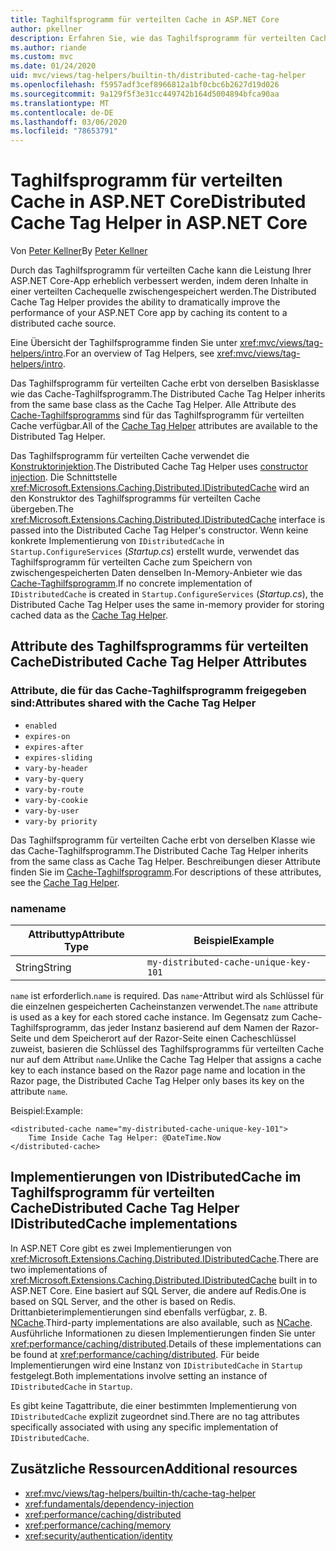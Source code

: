 ```yaml
---
title: Taghilfsprogramm für verteilten Cache in ASP.NET Core
author: pkellner
description: Erfahren Sie, wie das Taghilfsprogramm für verteilten Cache verwendet wird.
ms.author: riande
ms.custom: mvc
ms.date: 01/24/2020
uid: mvc/views/tag-helpers/builtin-th/distributed-cache-tag-helper
ms.openlocfilehash: f5957adf3cef8966812a1bf0cbc6b2627d19d026
ms.sourcegitcommit: 9a129f5f3e31cc449742b164d5004894bfca90aa
ms.translationtype: MT
ms.contentlocale: de-DE
ms.lasthandoff: 03/06/2020
ms.locfileid: "78653791"
---
```

# <a name="distributed-cache-tag-helper-in-aspnet-core"></a><span data-ttu-id="d4163-103">Taghilfsprogramm für verteilten Cache in ASP.NET Core</span><span class="sxs-lookup"><span data-stu-id="d4163-103">Distributed Cache Tag Helper in ASP.NET Core</span></span>

<span data-ttu-id="d4163-104">Von [Peter Kellner](https://peterkellner.net)</span><span class="sxs-lookup"><span data-stu-id="d4163-104">By [Peter Kellner](https://peterkellner.net)</span></span>

<span data-ttu-id="d4163-105">Durch das Taghilfsprogramm für verteilten Cache kann die Leistung Ihrer ASP.NET Core-App erheblich verbessert werden, indem deren Inhalte in einer verteilten Cachequelle zwischengespeichert werden.</span><span class="sxs-lookup"><span data-stu-id="d4163-105">The Distributed Cache Tag Helper provides the ability to dramatically improve the performance of your ASP.NET Core app by caching its content to a distributed cache source.</span></span>

<span data-ttu-id="d4163-106">Eine Übersicht der Taghilfsprogramme finden Sie unter <xref:mvc/views/tag-helpers/intro>.</span><span class="sxs-lookup"><span data-stu-id="d4163-106">For an overview of Tag Helpers, see <xref:mvc/views/tag-helpers/intro>.</span></span>

<span data-ttu-id="d4163-107">Das Taghilfsprogramm für verteilten Cache erbt von derselben Basisklasse wie das Cache-Taghilfsprogramm.</span><span class="sxs-lookup"><span data-stu-id="d4163-107">The Distributed Cache Tag Helper inherits from the same base class as the Cache Tag Helper.</span></span> <span data-ttu-id="d4163-108">Alle Attribute des [Cache-Taghilfsprogramms](xref:mvc/views/tag-helpers/builtin-th/cache-tag-helper) sind für das Taghilfsprogramm für verteilten Cache verfügbar.</span><span class="sxs-lookup"><span data-stu-id="d4163-108">All of the [Cache Tag Helper](xref:mvc/views/tag-helpers/builtin-th/cache-tag-helper) attributes are available to the Distributed Tag Helper.</span></span>

<span data-ttu-id="d4163-109">Das Taghilfsprogramm für verteilten Cache verwendet die [Konstruktorinjektion](xref:fundamentals/dependency-injection#constructor-injection-behavior).</span><span class="sxs-lookup"><span data-stu-id="d4163-109">The Distributed Cache Tag Helper uses [constructor injection](xref:fundamentals/dependency-injection#constructor-injection-behavior).</span></span> <span data-ttu-id="d4163-110">Die Schnittstelle <xref:Microsoft.Extensions.Caching.Distributed.IDistributedCache> wird an den Konstruktor des Taghilfsprogramms für verteilten Cache übergeben.</span><span class="sxs-lookup"><span data-stu-id="d4163-110">The <xref:Microsoft.Extensions.Caching.Distributed.IDistributedCache> interface is passed into the Distributed Cache Tag Helper's constructor.</span></span> <span data-ttu-id="d4163-111">Wenn keine konkrete Implementierung von `IDistributedCache` in `Startup.ConfigureServices` (*Startup.cs*) erstellt wurde, verwendet das Taghilfsprogramm für verteilten Cache zum Speichern von zwischengespeicherten Daten denselben In-Memory-Anbieter wie das [Cache-Taghilfsprogramm](xref:mvc/views/tag-helpers/builtin-th/cache-tag-helper).</span><span class="sxs-lookup"><span data-stu-id="d4163-111">If no concrete implementation of `IDistributedCache` is created in `Startup.ConfigureServices` (*Startup.cs*), the Distributed Cache Tag Helper uses the same in-memory provider for storing cached data as the [Cache Tag Helper](xref:mvc/views/tag-helpers/builtin-th/cache-tag-helper).</span></span>

## <a name="distributed-cache-tag-helper-attributes"></a><span data-ttu-id="d4163-112">Attribute des Taghilfsprogramms für verteilten Cache</span><span class="sxs-lookup"><span data-stu-id="d4163-112">Distributed Cache Tag Helper Attributes</span></span>

### <a name="attributes-shared-with-the-cache-tag-helper"></a><span data-ttu-id="d4163-113">Attribute, die für das Cache-Taghilfsprogramm freigegeben sind:</span><span class="sxs-lookup"><span data-stu-id="d4163-113">Attributes shared with the Cache Tag Helper</span></span>

* `enabled`
* `expires-on`
* `expires-after`
* `expires-sliding`
* `vary-by-header`
* `vary-by-query`
* `vary-by-route`
* `vary-by-cookie`
* `vary-by-user`
* `vary-by priority`

<span data-ttu-id="d4163-114">Das Taghilfsprogramm für verteilten Cache erbt von derselben Klasse wie das Cache-Taghilfsprogramm.</span><span class="sxs-lookup"><span data-stu-id="d4163-114">The Distributed Cache Tag Helper inherits from the same class as Cache Tag Helper.</span></span> <span data-ttu-id="d4163-115">Beschreibungen dieser Attribute finden Sie im [Cache-Taghilfsprogramm](xref:mvc/views/tag-helpers/builtin-th/cache-tag-helper).</span><span class="sxs-lookup"><span data-stu-id="d4163-115">For descriptions of these attributes, see the [Cache Tag Helper](xref:mvc/views/tag-helpers/builtin-th/cache-tag-helper).</span></span>

### <a name="name"></a><span data-ttu-id="d4163-116">name</span><span class="sxs-lookup"><span data-stu-id="d4163-116">name</span></span>

| <span data-ttu-id="d4163-117">Attributtyp</span><span class="sxs-lookup"><span data-stu-id="d4163-117">Attribute Type</span></span> | <span data-ttu-id="d4163-118">Beispiel</span><span class="sxs-lookup"><span data-stu-id="d4163-118">Example</span></span>                               |
| -------------- | ------------------------------------- |
| <span data-ttu-id="d4163-119">String</span><span class="sxs-lookup"><span data-stu-id="d4163-119">String</span></span>         | `my-distributed-cache-unique-key-101` |

<span data-ttu-id="d4163-120">`name` ist erforderlich.</span><span class="sxs-lookup"><span data-stu-id="d4163-120">`name` is required.</span></span> <span data-ttu-id="d4163-121">Das `name`-Attribut wird als Schlüssel für die einzelnen gespeicherten Cacheinstanzen verwendet.</span><span class="sxs-lookup"><span data-stu-id="d4163-121">The `name` attribute is used as a key for each stored cache instance.</span></span> <span data-ttu-id="d4163-122">Im Gegensatz zum Cache-Taghilfsprogramm, das jeder Instanz basierend auf dem Namen der Razor-Seite und dem Speicherort auf der Razor-Seite einen Cacheschlüssel zuweist, basieren die Schlüssel des Taghilfsprogramms für verteilten Cache nur auf dem Attribut `name`.</span><span class="sxs-lookup"><span data-stu-id="d4163-122">Unlike the Cache Tag Helper that assigns a cache key to each instance based on the Razor page name and location in the Razor page, the Distributed Cache Tag Helper only bases its key on the attribute `name`.</span></span>

<span data-ttu-id="d4163-123">Beispiel:</span><span class="sxs-lookup"><span data-stu-id="d4163-123">Example:</span></span>

```cshtml
<distributed-cache name="my-distributed-cache-unique-key-101">
    Time Inside Cache Tag Helper: @DateTime.Now
</distributed-cache>
```

## <a name="distributed-cache-tag-helper-idistributedcache-implementations"></a><span data-ttu-id="d4163-124">Implementierungen von IDistributedCache im Taghilfsprogramm für verteilten Cache</span><span class="sxs-lookup"><span data-stu-id="d4163-124">Distributed Cache Tag Helper IDistributedCache implementations</span></span>

<span data-ttu-id="d4163-125">In ASP.NET Core gibt es zwei Implementierungen von <xref:Microsoft.Extensions.Caching.Distributed.IDistributedCache>.</span><span class="sxs-lookup"><span data-stu-id="d4163-125">There are two implementations of <xref:Microsoft.Extensions.Caching.Distributed.IDistributedCache> built in to ASP.NET Core.</span></span> <span data-ttu-id="d4163-126">Eine basiert auf SQL Server, die andere auf Redis.</span><span class="sxs-lookup"><span data-stu-id="d4163-126">One is based on SQL Server, and the other is based on Redis.</span></span> <span data-ttu-id="d4163-127">Drittanbieterimplementierungen sind ebenfalls verfügbar, z. B. [NCache](http://www.alachisoft.com/ncache/aspnet-core-idistributedcache-ncache.html).</span><span class="sxs-lookup"><span data-stu-id="d4163-127">Third-party implementations are also available, such as [NCache](http://www.alachisoft.com/ncache/aspnet-core-idistributedcache-ncache.html).</span></span> <span data-ttu-id="d4163-128">Ausführliche Informationen zu diesen Implementierungen finden Sie unter <xref:performance/caching/distributed>.</span><span class="sxs-lookup"><span data-stu-id="d4163-128">Details of these implementations can be found at <xref:performance/caching/distributed>.</span></span> <span data-ttu-id="d4163-129">Für beide Implementierungen wird eine Instanz von `IDistributedCache` in `Startup` festgelegt.</span><span class="sxs-lookup"><span data-stu-id="d4163-129">Both implementations involve setting an instance of `IDistributedCache` in `Startup`.</span></span>

<span data-ttu-id="d4163-130">Es gibt keine Tagattribute, die einer bestimmten Implementierung von `IDistributedCache` explizit zugeordnet sind.</span><span class="sxs-lookup"><span data-stu-id="d4163-130">There are no tag attributes specifically associated with using any specific implementation of `IDistributedCache`.</span></span>

## <a name="additional-resources"></a><span data-ttu-id="d4163-131">Zusätzliche Ressourcen</span><span class="sxs-lookup"><span data-stu-id="d4163-131">Additional resources</span></span>

* <xref:mvc/views/tag-helpers/builtin-th/cache-tag-helper>
* <xref:fundamentals/dependency-injection>
* <xref:performance/caching/distributed>
* <xref:performance/caching/memory>
* <xref:security/authentication/identity>
